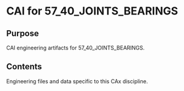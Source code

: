 # CAI for 57_40_JOINTS_BEARINGS

## Purpose
CAI engineering artifacts for 57_40_JOINTS_BEARINGS.

## Contents
Engineering files and data specific to this CAx discipline.
